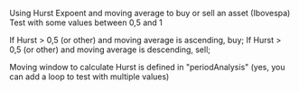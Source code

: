 Using Hurst Expoent and moving average to buy or sell an asset (Ibovespa)
Test with some values between 0,5 and 1

If Hurst > 0,5 (or other) and moving average is ascending, buy;
If Hurst > 0,5 (or other) and moving average is descending, sell;

Moving window to calculate Hurst is defined in "periodAnalysis" (yes, you can add a loop to test with multiple values)
